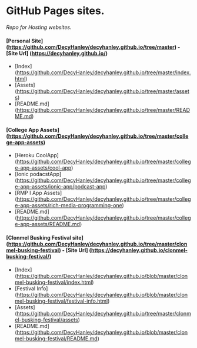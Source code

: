 # GitHub Pages sites.

*Repo for Hosting websites.*

#### [Personal Site] (https://github.com/DecyHanley/decyhanley.github.io/tree/master) - [Site Url] (https://decyhanley.github.io/)

* [Index] (https://github.com/DecyHanley/decyhanley.github.io/tree/master/index.html)
* [Assets] (https://github.com/DecyHanley/decyhanley.github.io/tree/master/assets)
* [README.md] (https://github.com/DecyHanley/decyhanley.github.io/tree/master/README.md)

#### [College App Assets] (https://github.com/DecyHanley/decyhanley.github.io/tree/master/college-app-assets)

* [Heroku CoolApp] (https://github.com/DecyHanley/decyhanley.github.io/tree/master/college-app-assets/cool-app)
* [Ionic podacstApp] (https://github.com/DecyHanley/decyhanley.github.io/tree/master/college-app-assets/ionic-app/podcast-app)
* [RMP I App Assets] (https://github.com/DecyHanley/decyhanley.github.io/tree/master/college-app-assets/rich-media-programming-one)
* [README.md] (https://github.com/DecyHanley/decyhanley.github.io/tree/master/college-app-assets/README.md)

#### [Clonmel Busking Festival site] (https://github.com/DecyHanley/decyhanley.github.io/tree/master/clonmel-busking-festival)  - [Site Url] (https://decyhanley.github.io/clonmel-busking-festival/)

* [Index] (https://github.com/DecyHanley/decyhanley.github.io/blob/master/clonmel-busking-festival/index.html)
* [Festival Info] (https://github.com/DecyHanley/decyhanley.github.io/blob/master/clonmel-busking-festival/festival-info.html)
* [Assets] (https://github.com/DecyHanley/decyhanley.github.io/tree/master/clonmel-busking-festival/assets)
* [README.md] (https://github.com/DecyHanley/decyhanley.github.io/blob/master/clonmel-busking-festival/README.md)
